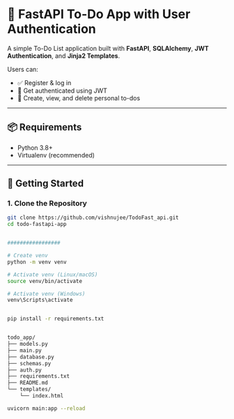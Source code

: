 
# 📝 FastAPI To-Do App with User Authentication

A simple To-Do List application built with **FastAPI**, **SQLAlchemy**, **JWT Authentication**, and **Jinja2 Templates**.

Users can:
- ✅ Register & log in
- 🔐 Get authenticated using JWT
- 🧾 Create, view, and delete personal to-dos

---

## 📦 Requirements

- Python 3.8+
- Virtualenv (recommended)

---

## 🚀 Getting Started

### 1. Clone the Repository

```bash
git clone https://github.com/vishnujee/TodoFast_api.git
cd todo-fastapi-app


#################

# Create venv
python -m venv venv

# Activate venv (Linux/macOS)
source venv/bin/activate

# Activate venv (Windows)
venv\Scripts\activate


pip install -r requirements.txt


todo_app/
├── models.py
├── main.py
├── database.py
├── schemas.py
├── auth.py
├── requirements.txt
├── README.md
└── templates/
    └── index.html

uvicorn main:app --reload
